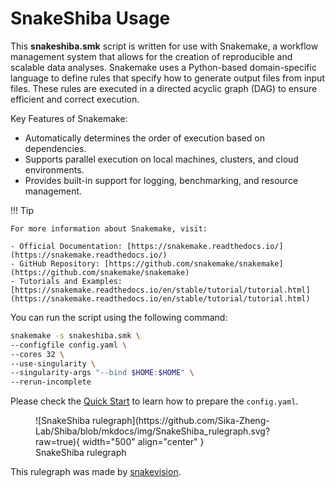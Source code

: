 # SnakeShiba Usage

This **snakeshiba.smk** script is written for use with Snakemake, a workflow management system that allows for the creation of reproducible and scalable data analyses. Snakemake uses a Python-based domain-specific language to define rules that specify how to generate output files from input files. These rules are executed in a directed acyclic graph (DAG) to ensure efficient and correct execution.

Key Features of Snakemake:

- Automatically determines the order of execution based on dependencies.
- Supports parallel execution on local machines, clusters, and cloud environments.
- Provides built-in support for logging, benchmarking, and resource management.

!!! Tip

	For more information about Snakemake, visit:

	- Official Documentation: [https://snakemake.readthedocs.io/](https://snakemake.readthedocs.io/)
	- GitHub Repository: [https://github.com/snakemake/snakemake](https://github.com/snakemake/snakemake)
	- Tutorials and Examples: [https://snakemake.readthedocs.io/en/stable/tutorial/tutorial.html](https://snakemake.readthedocs.io/en/stable/tutorial/tutorial.html)

You can run the script using the following command:

``` bash
snakemake -s snakeshiba.smk \
--configfile config.yaml \
--cores 32 \
--use-singularity \
--singularity-args "--bind $HOME:$HOME" \
--rerun-incomplete
```

Please check the [Quick Start](../quickstart/diff_splicing_bulk.md/#1-prepare-inputs_1) to learn how to prepare the `config.yaml`.

<figure markdown="span">
	![SnakeShiba rulegraph](https://github.com/Sika-Zheng-Lab/Shiba/blob/mkdocs/img/SnakeShiba_rulegraph.svg?raw=true){ width="500" align="center" }
	<figcaption>SnakeShiba rulegraph</figcaption>
</figure>

This rulegraph was made by [snakevision](https://github.com/OpenOmics/snakevision).
